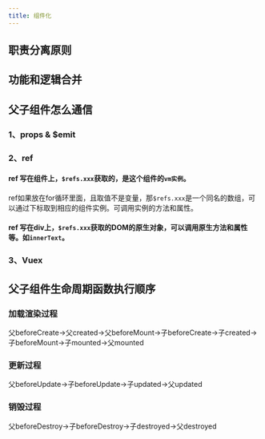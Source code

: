 ```yaml
---
title: 组件化
---
```

## 职责分离原则

## 功能和逻辑合并

## 父子组件怎么通信
### 1、props & $emit
### 2、ref
#### ref 写在组件上，```$refs.xxx```获取的，是这个组件的```vm实例```。
ref如果放在for循环里面，且取值不是变量，那```$refs.xxx```是一个同名的数组，可以通过下标取到相应的组件实例。可调用实例的方法和属性。
#### ref 写在div上，```$refs.xxx```获取的DOM的原生对象，可以调用原生方法和属性等。如```innerText```。
### 3、Vuex

## 父子组件生命周期函数执行顺序
### 加载渲染过程
父beforeCreate->父created->父beforeMount->子beforeCreate->子created->子beforeMount->子mounted->父mounted
### 更新过程
父beforeUpdate->子beforeUpdate->子updated->父updated
### 销毁过程
父beforeDestroy->子beforeDestroy->子destroyed->父destroyed